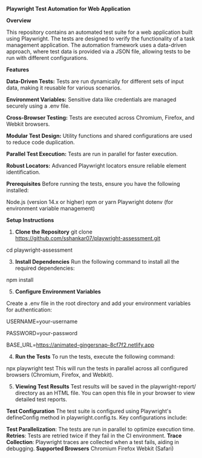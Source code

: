 **Playwright Test Automation for Web Application**

**Overview**

This repository contains an automated test suite for a web application built using Playwright. 
The tests are designed to verify the functionality of a task management application. 
The automation framework uses a data-driven approach, where test data is provided via a JSON file, allowing tests to be run with different configurations.

**Features**

**Data-Driven Tests:** Tests are run dynamically for different sets of input data, making it reusable for various scenarios.

**Environment Variables:** Sensitive data like credentials are managed securely using a .env file.

**Cross-Browser Testing:** Tests are executed across Chromium, Firefox, and Webkit browsers.

**Modular Test Design:** Utility functions and shared configurations are used to reduce code duplication.

**Parallel Test Execution:** Tests are run in parallel for faster execution.

**Robust Locators:** Advanced Playwright locators ensure reliable element identification.


**Prerequisites**
Before running the tests, ensure you have the following installed:

Node.js (version 14.x or higher)
npm or yarn
Playwright
dotenv (for environment variable management)

**Setup Instructions**
1. **Clone the Repository**
git clone https://github.com/sshankar07/playwright-assessment.git

cd playwright-assessment

3. **Install Dependencies**
Run the following command to install all the required dependencies:

npm install

5. **Configure Environment Variables**
   
Create a .env file in the root directory and add your environment variables for authentication:

USERNAME=your-username

PASSWORD=your-password

BASE_URL=https://animated-gingersnap-8cf7f2.netlify.app

4. **Run the Tests**
To run the tests, execute the following command:

npx playwright test
This will run the tests in parallel across all configured browsers (Chromium, Firefox, and Webkit).

5. **Viewing Test Results**
Test results will be saved in the playwright-report/ directory as an HTML file. You can open this file in your browser to view detailed test reports.


**Test Configuration**
The test suite is configured using Playwright's defineConfig method in playwright.config.ts. 
Key configurations include:

**Test Parallelization**: The tests are run in parallel to optimize execution time.
**Retries**: Tests are retried twice if they fail in the CI environment.
**Trace Collection**: Playwright traces are collected when a test fails, aiding in debugging.
**Supported Browsers**
Chromium
Firefox
Webkit (Safari)
